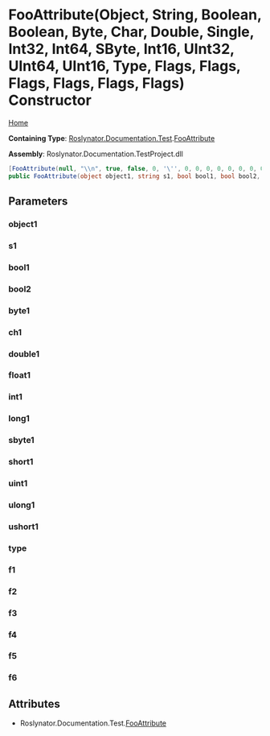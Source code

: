 # FooAttribute\(Object, String, Boolean, Boolean, Byte, Char, Double, Single, Int32, Int64, SByte, Int16, UInt32, UInt64, UInt16, Type, Flags, Flags, Flags, Flags, Flags, Flags\) Constructor

[Home](../../../../../README.md)

**Containing Type**: [Roslynator.Documentation.Test](../../README.md)\.[FooAttribute](../README.md)

**Assembly**: Roslynator\.Documentation\.TestProject\.dll

```csharp
[FooAttribute(null, "\\n", true, false, 0, '\'', 0, 0, 0, 0, 0, 0, 0, 0, 0, typeof(System.Object), Flags.None, Flags.A, Flags.A, Flags.AB | Flags.C, Flags.AB, (Flags)100)]
public FooAttribute(object object1, string s1, bool bool1, bool bool2, byte byte1, char ch1, double double1, float float1, int int1, long long1, sbyte sbyte1, short short1, uint uint1, ulong ulong1, ushort ushort1, Type type, Flags f1, Flags f2, Flags f3, Flags f4, Flags f5, Flags f6)
```

## Parameters

### object1





### s1





### bool1





### bool2





### byte1





### ch1





### double1





### float1





### int1





### long1





### sbyte1





### short1





### uint1





### ulong1





### ushort1





### type





### f1





### f2





### f3





### f4





### f5





### f6





## Attributes

* Roslynator\.Documentation\.Test\.[FooAttribute](../README.md)

